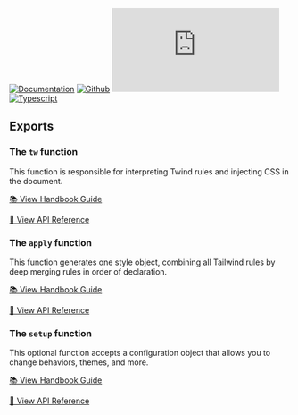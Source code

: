 [![Documentation](https://flat.badgen.net/badge/icon/Documentation?icon=awesome&label)](https://twind.dev/api/modules/twind.html)
[![Github](https://flat.badgen.net/badge/icon/tw-in-js%2Ftwind%2Fsrc?icon=github&label)](https://github.com/tw-in-js/twind/tree/main/src)
[![Module Size](https://flat.badgen.net/badgesize/brotli/https://cdn.jsdelivr.net/npm/twind/twind.min.js?icon=jsdelivr&label&color=blue&cache=10800)](https://unpkg.com/twind/twind.js 'brotli module size')
[![Typescript](https://flat.badgen.net/badge/icon/included?icon=typescript&label)](https://unpkg.com/browse/twind/twind.d.ts)

## Exports

### The `tw` function

This function is responsible for interpreting Twind rules and injecting CSS in the document.

[📚 View Handbook Guide](/handbook/styling-with-twind#the-tw-function)

[📓 View API Reference](#tw)

### The `apply` function

This function generates one style object, combining all Tailwind rules by deep merging rules in order of declaration.

[📚 View Handbook Guide](/handbook/styling-with-twind#the-apply-function)

[📓 View API Reference](#apply)

### The `setup` function

This optional function accepts a configuration object that allows you to change behaviors, themes, and more.

[📚 View Handbook Guide](/handbook/configuration)

[📓 View API Reference](#setup)
